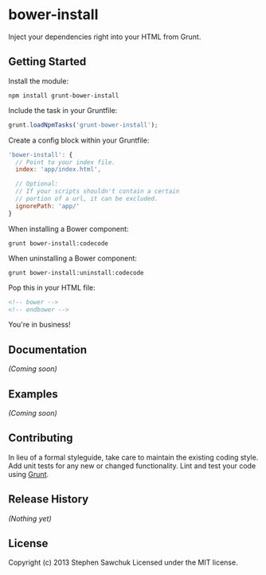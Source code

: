 # bower-install

Inject your dependencies right into your HTML from Grunt.

## Getting Started
Install the module:

```
npm install grunt-bower-install
```

Include the task in your Gruntfile:

```js
grunt.loadNpmTasks('grunt-bower-install');
```

Create a config block within your Gruntfile:

```js
'bower-install': {
  // Point to your index file.
  index: 'app/index.html',

  // Optional:
  // If your scripts shouldn't contain a certain
  // portion of a url, it can be excluded.
  ignorePath: 'app/'
}
```

When installing a Bower component:

```
grunt bower-install:codecode
```

When uninstalling a Bower component:

```
grunt bower-install:uninstall:codecode
```

Pop this in your HTML file:

```html
<!-- bower -->
<!-- endbower -->
```

You're in business!

## Documentation
_(Coming soon)_

## Examples
_(Coming soon)_

## Contributing
In lieu of a formal styleguide, take care to maintain the existing coding style. Add unit tests for any new or changed functionality. Lint and test your code using [Grunt](http://gruntjs.com/).

## Release History
_(Nothing yet)_

## License
Copyright (c) 2013 Stephen Sawchuk
Licensed under the MIT license.
